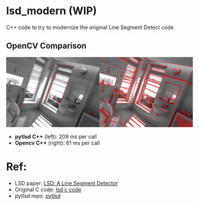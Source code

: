 # lsd_modern (WIP)
 C++ code to try to modernize the original Line Segment Detect code

## OpenCV Comparison
![LSD](https://github.com/ibaiGorordo/lsd_modern/blob/main/doc/img/lines.jpg)

- **pytlsd C++** (left): 209 ms per call
- **Opencv C++** (right): 61 ms per call

# Ref:
- LSD paper: [LSD: A Line Segment Detector](https://www.ipol.im/pub/art/2012/gjmr-lsd/)
- Original C code: [lsd c code](https://github.com/theWorldCreator/LSD)
- pytlsd repo: [pytlsd](https://github.com/rpautrat/pytlsd)


